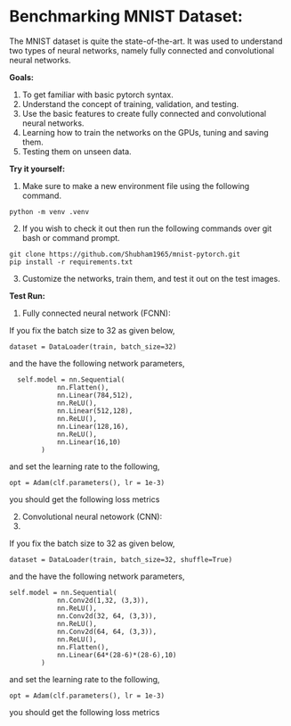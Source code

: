 # Benchmarking MNIST Dataset:

The MNIST dataset is quite the state-of-the-art. It was used to understand two types of neural networks, namely fully connected and convolutional neural networks.

**Goals:**
1. To get familiar with basic pytorch syntax.
2. Understand the concept of training, validation, and testing. 
3. Use the basic features to create fully connected and convolutional neural networks.
4. Learning how to train the networks on the GPUs, tuning and saving them.
5. Testing them on unseen data.

**Try it yourself:**
1. Make sure to make a new environment file using the following command.
```
python -m venv .venv
```
2. If you wish to check it out then run the following commands over git bash or command prompt.
```
git clone https://github.com/Shubham1965/mnist-pytorch.git
pip install -r requirements.txt
```

3. Customize the networks, train them, and test it out on the test images. 


**Test Run:**
1. Fully connected neural network (FCNN):
   
If you fix the batch size to 32 as given below,
```
dataset = DataLoader(train, batch_size=32)
```
and the have the following network parameters,
```
  self.model = nn.Sequential(
            nn.Flatten(),
            nn.Linear(784,512),
            nn.ReLU(),
            nn.Linear(512,128),
            nn.ReLU(),
            nn.Linear(128,16),
            nn.ReLU(),
            nn.Linear(16,10)
        )
```
and set the learning rate to the following,
```
opt = Adam(clf.parameters(), lr = 1e-3)
```
you should get the following loss metrics

2. Convolutional neural netowork (CNN):
2. 
If you fix the batch size to 32 as given below,
```
dataset = DataLoader(train, batch_size=32, shuffle=True)
```
and the have the following network parameters,
```
self.model = nn.Sequential(
            nn.Conv2d(1,32, (3,3)),
            nn.ReLU(),
            nn.Conv2d(32, 64, (3,3)),
            nn.ReLU(),
            nn.Conv2d(64, 64, (3,3)),
            nn.ReLU(),
            nn.Flatten(),
            nn.Linear(64*(28-6)*(28-6),10)
        )
```
and set the learning rate to the following,
```
opt = Adam(clf.parameters(), lr = 1e-3)
```
you should get the following loss metrics
